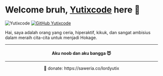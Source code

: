 # Welcome bruh, [Yutixcode](http://yutixcode.xyz) here 🙌

![Yutixcode](https://komarev.com/ghpvc/?username=Yutixcode&label=Views&color=blue&style=plastic)
[![GitHub Yutixcode](https://img.shields.io/github/followers/Yutixcode?label=follow&style=social)](https://github.com/Yutixcode)

Hai, saya adalah orang yang ceria, hiperaktif, kikuk, dan sangat ambisius dalam meraih cita-cita untuk menjadi Hokage.

<!-- [<img align="center" src="https://github-readme-stats.vercel.app/api/top-langs/?username=Yutixcode&theme=light&hide_langs_below=1" />](https://github.com/Yutixcode) -->
<!-- Buset liat raw, pasti bang jago nih -->

<!-- ### Get in Touch 🔎
- [<img alt="Yutixcode's Instagram" align="left" width="22px" src="https://cdn.jsdelivr.net/npm/simple-icons@v3/icons/instagram.svg" /> **Follow Me**](https://instagram.com/n74nk420)<br />
- [<img alt="Yutixcode's Facebook" align="left" width="22px" src="https://cdn.jsdelivr.net/npm/simple-icons@v3/icons/facebook.svg" /> **Add friend**](https://www.facebook.com/njnk.xnxx)<br /> -->
<!-- Mau nyontek yaaaa? Awokawok dasar anjing ya kamu -->

----------

<div align="center">
    <h4>Aku noob dan aku bangga 😈</h4>
</div>

----------

<center>🎁 donate: <a>https://saweria.co/lordyutix</a></center>
